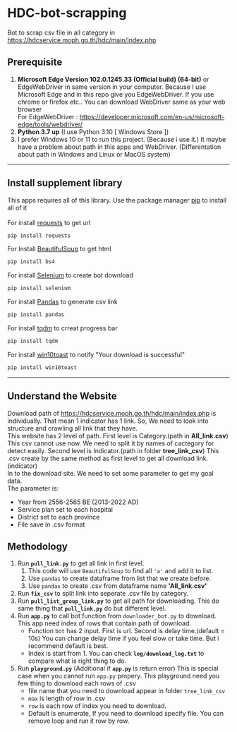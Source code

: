 # HDC-bot-scrapping
Bot to scrap csv file in all category in https://hdcservice.moph.go.th/hdc/main/index.php

## Prerequisite
1. **Microsoft Edge Version 102.0.1245.33 (Official build) (64-bit)** or EdgeWebDriver in same version in your computer. Because I use Microsoft Edge and in this repo give you EdgeWebDriver. If you use chrome or firefox etc.. You can download WebDriver same as your web browser </br>
For EdgeWebDriver : https://developer.microsoft.com/en-us/microsoft-edge/tools/webdriver/
2. **Python 3.7 up** (I use Python 3.10 [ Windows Store ])
3. I prefer Windows 10 or 11 to run this project. (Because i use it.) It maybe have a problem about path in this apps and WebDriver. (Differentation about path in Windows and Linux or MacOS system)
---
## Install supplement library
This apps requires all of this library. 
Use the package manager [pip](https://pip.pypa.io/en/stable/) to install all of it </br> </br>
For install [requests](https://pypi.org/project/requests/) to get url
```bash
pip install requests
```
For Install [BeautifulSoup](https://www.crummy.com/software/BeautifulSoup/bs4/doc/) to get html
```bash
pip install bs4
```
For install [Selenium](https://selenium-python.readthedocs.io/) to create bot download
```bash
pip install selenium
```
For install [Pandas](https://pandas.pydata.org/) to generate csv link
```bash
pip install pandas
```
For install [tqdm](https://tqdm.github.io/) to crreat progress bar
```bash
pip install tqdm
```
For install [win10toast](https://pypi.org/project/win10toast/) to notify "Your download is successful"
```bash
pip install win10toast
```
---
## Understand the Website
Download path of https://hdcservice.moph.go.th/hdc/main/index.php is individually. That mean 1 indicator has 1 link. So, We need to look into structure and crawling all link that they have. </br>
This website has 2 level of path. First level is Category.(path in **All_link.csv**) This csv cannot use now. We need to split it by names of cactegory for detect easily. Second level is Indicator.(path in folder **tree_link_csv**) This .csv create by the same method as first level to get all download link.(indicator) </br>
In to the download site. We need to set some parameter to get my goal data. </br>
The parameter is:
* Year from 2556-2565 BE (2013-2022 AD)
* Service plan set to each hospital
* District set to each province
* File save in .csv format

## Methodology
1. Run **`pull_link.py`** to get all link in first level. 
   1. This code will use `BeautifulSoup` to find all `'a'` and add it to list.
   2. Use `pandas` to create dataframe from list that we create before.
   3. Use `pandas` to create .csv from dataframe name **'All_link.csv'**
2. Run **`fix_csv`** to split link into seperate .csv file by category.
3. Run **`pull_list_group_link.py`** to get all path for downloading. This do same thing that **`pull_link.py`** do but different level.
4. Run **`app.py`** to call bot function from `downloader_bot.py` to download. This app need index of rows that contain path of download.
   * Function `bot` has 2 input. First is url. Second is delay time.(default = 10s) You can change delay time if you feel slow or take time. But i recommend default is best.
   * Index is start from 1. You can check **`log/download_log.txt`** to compare what is right thing to do.
5. Run **`playground.py`** (Additional if **`app.py`** is return error) This is special case when you cannot run `app.py` propery. This playground need you few thing to download each rows of .csv
   * file name that you need to download appear in folder `tree_link_csv`
   * `max` is length of row in .csv
   * `row` is each row of index you need to download.
   * Default is enumerate, If you need to download specify file. You can remove loop and run it row by row.